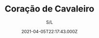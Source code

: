 ---
id: 'cba60ff3-e277-4b8e-aea6-dd6e7151df70'
type: 'movie' # Filme, Série, Anime
title: "Coração de Cavaleiro"
synopsis: ["Após seu mestre morrer subitamente, o jovem William (Heath Ledger), um valoroso escudeiro, resolve substituí-lo em uma competição envolvendo combate com lanças. Para tanto passa a treinar exaustivamente e consegue convencer Chauncer (Paul Bettany), um escritor, a forjar para ele uma nobre árvore genealógica.",
]
originalTitle: "A Knight's Tale"
date: '2021-04-05T22:17:43.000Z'
update: '2021-04-05T22:17:43.000Z'
releaseDate: '2001-05-11T03:00:00.000Z'
imdb:
  rating: '6.9' # 8.5
  id: '' # tt0470752
duration: '2h 12m'
trailer:
  urls: [
    '_KzsTKqTq1M',
  ]
tags: ['720p']
genre: ['Ação', 'Aventura', 'Drama', 'Romance'] #
quality: 'BluRay 720p' # BluRay, WEB-DL, HDTV, WEB-DL4K, WEB-DLe
format: 'Mp4' # MKV, MP4, TS
audio: 'Português, Inglês' # Dublado, Legendado, Dual Audio, Dub & Leg
subtitle: 'S/L' # Português, inglês,
size: '1.22 GB' # 4.8 GB
audioQuality: 10
videoQuality: 10
directors: []
#  - name: 'Lana Wachowski'
#    image: ''
#  - name: 'Lilly Wachowski'
#    image: ''
cast: []
#  - name: 'Keanu Reeves'
#    image: ''
#    characterName: 'Neo'
writers: []
#  - name: ''
#    image: ''
maturityRating:
  age: '' # L , 10, 12, 14, 16, 18
  topics: [''] # Violence, Illegal drugs, Inappropriate Language, Legal Drugs, Sexual Content, Extreme Violence
###########################################
download:
  
  - url: 'magnet:?xt=urn:btih:44189aba57a1da9b0602551bdf33da71d6835d55&dn=Cora%C3%A7%C3%A3o%20De%20Cavaleiro%20720p%20Dual%20%282001%29'
    resolution: '720p' # 720p, 1080p, 4K,
    audio: 'Dual Áudio' # Dublado, Legendado, Dual Audio
    size: '' # 4.8 GB
    quality: '' # BluRay, WEB-DL
    format: '' # MKV
images:
  cover: '/assets/movies/coracao-de-cavaleiro.jpg'
  background: '/assets/movies/'
---